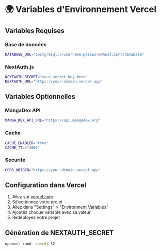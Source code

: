 # 🌍 Variables d'Environnement Vercel

## Variables Requises

### Base de données
```bash
DATABASE_URL="postgresql://username:password@host:port/database"
```

### NextAuth.js
```bash
NEXTAUTH_SECRET="your-secret-key-here"
NEXTAUTH_URL="https://your-domain.vercel.app"
```

## Variables Optionnelles

### MangaDex API
```bash
MANGA_DEX_API_URL="https://api.mangadex.org"
```

### Cache
```bash
CACHE_ENABLED="true"
CACHE_TTL="3600"
```

### Sécurité
```bash
CORS_ORIGIN="https://your-domain.vercel.app"
```

## Configuration dans Vercel

1. Allez sur [vercel.com](https://vercel.com)
2. Sélectionnez votre projet
3. Allez dans "Settings" > "Environment Variables"
4. Ajoutez chaque variable avec sa valeur
5. Redéployez votre projet

## Génération de NEXTAUTH_SECRET

```bash
openssl rand -base64 32
```
